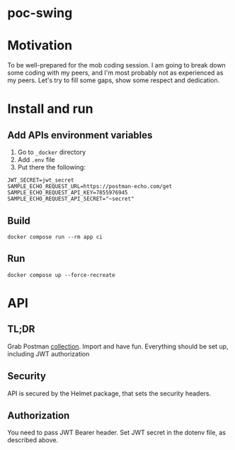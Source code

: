 # poc-swing

# Motivation

To be well-prepared for the mob coding session. I am going to break down some coding with my peers,
and I'm most probably not as experienced as my peers. Let's try to fill some gaps, show some respect and dedication.

# Install and run

## Add APIs environment variables

1. Go to `_docker` directory
2. Add `.env` file
3. Put there the following:
```dotenv
JWT_SECRET=jwt_secret
SAMPLE_ECHO_REQUEST_URL=https://postman-echo.com/get
SAMPLE_ECHO_REQUEST_API_KEY=7855976945
SAMPLE_ECHO_REQUEST_API_SECRET="~secret"
```

## Build

```shell
docker compose run --rm app ci
```

## Run

```shell
docker compose up --force-recreate
```

# API

## TL;DR

Grab Postman [collection](./_postman/collection.json).
Import and have fun. Everything should be set up, including JWT authorization

## Security

API is secured by the Helmet package, that sets the security headers.

## Authorization

You need to pass JWT Bearer header. Set JWT secret in the dotenv file, as described above.

